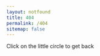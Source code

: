 ```yaml
---
layout: notfound
title: 404
permalink: /404
sitemap: false
---
```

Click on the little circle to get back
